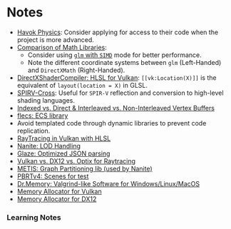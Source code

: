 # Notes

- [Havok Physics](https://www.havok.com/havok-physics/): Consider applying for access to their code when the project is more advanced.
- [Comparison of Math Libraries](https://bargor.github.io/Comparison-of-3d-math-libraries/):
    - Consider using [`glm` with `SIMD`](https://glm.g-truc.net/0.9.1/api/a00002.html) mode for better performance.
    - Note the different coordinate systems between `glm` (Left-Handed) and `DirectXMath` (Right-Handed).
- [DirectXShaderCompiler: HLSL for Vulkan](https://github.com/microsoft/DirectXShaderCompiler/blob/main/docs/SPIR-V.rst#hlsl-semantic-and-vulkan-location): `[[vk:Location(X)]]` is the equivalent of `layout(location = X)` in GLSL.
- [SPIRV-Cross](https://github.com/KhronosGroup/SPIRV-Cross): Useful for `SPIR-V` reflection and conversion to high-level shading languages.
- [Indexed vs. Direct & Interleaved vs. Non-Interleaved Vertex Buffers](https://stackoverflow.com/questions/17503787/vertex-buffers-indexed-or-direct-interlaced-or-separate)
- [flecs: ECS library](https://github.com/SanderMertens/flecs)
- Avoid templated code through dynamic libraries to prevent code replication.
- [RayTracing in Vulkan with HLSL](https://github.com/microsoft/DirectXShaderCompiler/blob/9c6b2c1275e41cc385b2034aa2716ec2303a62d6/docs/SPIR-V.rst#raytracing-in-vulkan-and-spirv)
- [Nanite: LOD Handling](https://advances.realtimerendering.com/s2021/Karis_Nanite_SIGGRAPH_Advances_2021_final.pdf)
- [Glaze: Optimized JSON parsing](https://github.com/stephenberry/glaze?tab=readme-ov-file)
- [Vulkan vs. DX12 vs. Optix for Raytracing](https://forums.developer.nvidia.com/t/ray-tracing-performance-in-optix-vs-vulkan-dxr/260558)
- [METIS: Graph Partitioning lib (used by Nanite)](https://github.com/KarypisLab/METIS)
- [PBRTv4: Scenes for test](https://github.com/mmp/pbrt-v4-scenes?tab=readme-ov-file)
- [Dr.Memory: Valgrind-like Software for Windows/Linux/MacOS](https://drmemory.org/page_download.html)
- [Memory Allocator for Vulkan](https://github.com/GPUOpen-LibrariesAndSDKs/VulkanMemoryAllocator)
- [Memory Allocator for DX12](https://github.com/GPUOpen-LibrariesAndSDKs/D3D12MemoryAllocator)

### Learning Notes
